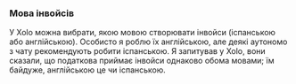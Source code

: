 ### Мова інвойсів

У Xolo можна вибрати, якою мовою створювати інвойси (іспанською або англійською). Особисто я роблю їх англійською, але
деякі аутономо з чату рекомендують робити іспанською. Я запитував у Xolo, вони сказали, що податкова приймає інвойси
однаково обома мовами; їм байдуже, англійською це чи іспанською.
